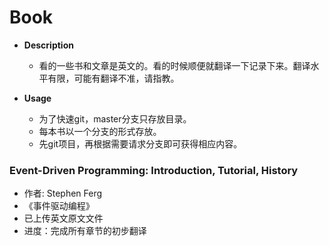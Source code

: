 # Book

   - **Description**
      - 看的一些书和文章是英文的。看的时候顺便就翻译一下记录下来。翻译水平有限，可能有翻译不准，请指教。

   - **Usage**
      - 为了快速git，master分支只存放目录。
      - 每本书以一个分支的形式存放。
      - 先git项目，再根据需要请求分支即可获得相应内容。

### Event-Driven Programming: Introduction, Tutorial, History
   - 作者: Stephen Ferg
   - 《事件驱动编程》
   - 已上传英文原文文件
   - 进度：完成所有章节的初步翻译
